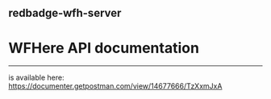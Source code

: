 ## redbadge-wfh-server ##

# WFHere API documentation #
________________________
is available here:
https://documenter.getpostman.com/view/14677666/TzXxmJxA
